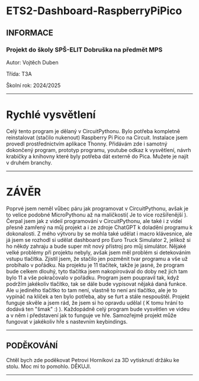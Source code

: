 # ETS2-Dashboard-RaspberryPiPico

## INFORMACE

### Projekt do školy SPŠ-ELIT Dobruška na předmět MPS 

Autor: Vojtěch Duben

Třída: T3A

Školní rok: 2024/2025

--------------------------------------------------
# Rychlé vysvětlení

Celý tento program je dělaný v CircuitPythonu. Bylo potřeba kompletně reinstalovat (stačilo nukenout) Raspberry Pi Pico na Circuit. Instalace jsem provedl prostřednictvím aplikace Thonny.
Přidávám zde i samotný dokončený program, prototyp programu, youtube odkaz k vysvětlení, návrh krabičky a knihovny které byly potřeba dát externě do Pica. Mužete je najít v druhém branchy.

--------------------------------------------------
# ZÁVĚR  

Poprvé jsem neměl vůbec páru jak programovat v CircuitPythonu, avšak je to velice podobné MicroPythonu až na maličkosti( Je to více rozšířenější ). Čerpal jsem jak z videíí programování v CircuitPythonu, ale také i z videí přesně zamřený na můj projekt a i ze zdroje ChatGPT k doladění programu k dokonalosti. Z mého výtvoru by se mohla také udělat i macro klávesnice, ale já jsem se rozhodl si udělat dashboard pro Euro Truck Simulator 2, jelikož si ho někdy zahraju a bude super mít nový přístroj pro můj simulátor. Nějaké velké problémy při projektu nebyly, avšak jsem měl problém si detekováním vstupu tlačítka. Zjistil jsem, že stačilo jen pozměnit tvar programu a vše už probíhalo v pořádku. Na projektu je 11 tlačítek, takže je jasné, že program bude celkem dlouhý, tyto tlačítka jsem nakopírovával do doby než jich tam bylo 11 a vše pokračovalo v pořádku. Program jsem poupravil tak, když podržím jakékoliv tlačítko, tak se dále bude vypisovat nějaká daná funkce. Ale u jediného tlačítko to tam není, vlastně to není ani tlačítko, ale je to vypínáč na klíček a ten bylo potřeba, aby se furt a stále nespouštěl. Projekt funguje skvěle a jsem rád, že jsem si ho opravdu udělal ( K tomu hrání to dodává ten "šmak" :) ). Každopádně celý program bude vysvětlen ve videu a v něm i představení jak to funguje ve hře. Samozřejmě projekt může fungovat v jakékoliv hře s nastevním keybindings.

--------------------------------------------------

## PODĚKOVÁNÍ

Chtěl bych zde poděkovat Petrovi Horníkovi za 3D vytisknutí držáku ke stolu. Moc mi to pomohlo. DĚKUJI.

--------------------------------------------------

